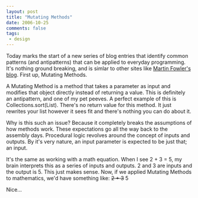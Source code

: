```yaml
---
layout: post
title: "Mutating Methods"
date: 2006-10-25
comments: false
tags:
 - design
---
```


Today marks the start of a new series of blog entries that identify common patterns (and antipatterns) that can be applied to everyday programming. It's nothing ground breaking, and is simlar to other sites like [Martin Fowler's blog](http://www.martinfowler.com/bliki/). First up, Mutating Methods.



A Mutating Method is a method that takes a parameter as input and modifies that object directly instead of returning a value. This is definitely an antipattern, and one of my pet peeves. A perfect example of this is Collections.sort(List). There's no return value for this method. It just rewrites your list however it sees fit and there's nothing you can do about it.



Why is this such an issue? Because it completely breaks the assumptions of how methods work. These expectations go all the way back to the assembly days. Procedural logic revolves around the concept of inputs and outputs. By it's very nature, an input parameter is expected to be just that; an input.



It's the same as working with a math equation. When I see 2 + 3 = 5, my brain interprets this as a series of inputs and outputs. 2 and 3 are inputs and the output is 5. This just makes sense. Now, if we applied Mutating Methods to mathematics, we'd have something like: ~~2 + 3~~ 5



Nice...
